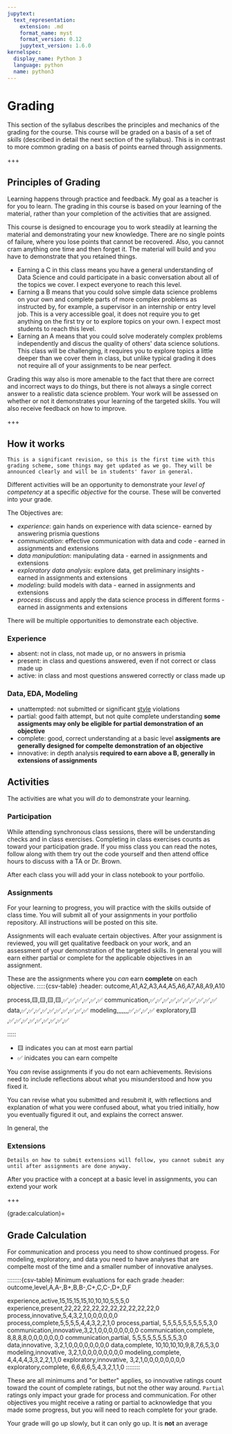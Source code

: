 ```yaml
---
jupytext:
  text_representation:
    extension: .md
    format_name: myst
    format_version: 0.12
    jupytext_version: 1.6.0
kernelspec:
  display_name: Python 3
  language: python
  name: python3
---
```


# Grading

This section of the syllabus describes the principles and mechanics of the grading for the course.
This course will be graded on a basis of a set of *skills* (described in detail the next section of the syllabus). This is in contrast to more common grading on a basis of points earned through assignments.

+++

## Principles of Grading

Learning happens through practice and feedback. My goal as a teacher is for you to learn. The grading in this course is based on your learning of the material, rather than your completion of the activities that are assigned.


This course is designed to encourage you to work steadily at learning the material and demonstrating your new knowledge. There are no single points of failure, where you lose points that cannot be recovered. Also, you cannot cram anything one time and then forget it. The material will build and you have to demonstrate that you retained things.

- Earning a C in this class means you have a general understanding of Data Science and could participate in a basic conversation about all of the topics we cover. I expect everyone to reach this level.
- Earning a B means that you could solve simple data science problems on your own and complete parts of more complex problems as instructed by, for example, a supervisor in an internship or entry level job. This is a very accessible goal, it does not require you to get anything on the first try or to explore topics on your own. I expect most students to reach this level.
- Earning an A means that you could solve moderately complex problems independently and discus the quality of others' data science solutions. This class will be challenging, it requires you to explore topics a little deeper than we cover them in class, but unlike typical grading it does not require all of your assignments to be near perfect.
<!-- Earning an A  -->



Grading this way also is more amenable to the fact that there are correct and incorrect ways to do things, but there is not always a single correct answer to a realistic data science problem. Your work will be assessed on whether or not it demonstrates your learning of the targeted skills. You will also receive feedback on how to improve.

+++

## How it works

```{warning}
This is a significant revision, so this is the first time with this grading scheme, some things may get updated as we go. They will be announced clearly and will be in students' favor in general.  
```

Different activities will be an opportunity to demonstrate your *level of competency* at a specific *objective* for the course. These will be converted into your grade. 


The Objectives are:
- *experience*: gain hands on experience with data science- earned by answering prismia questions
- *communication*: effective communication with data and code - earned in assignments and extensions
- *data manipulation*: manipulating data - earned in assignments and extensions
- *exploratory data analysis*: explore data, get preliminary insights - earned in assignments and extensions
- *modeling*: build models with data - earned in assignments and extensions
- *process*: discuss and apply the data science process in different forms  - earned in assignments and extensions


There will be multiple opportunities to demonstrate each objective. 



### Experience 

- absent: not in class, not made up, or no answers in prismia
- present: in class and questions answered, even if not correct or class made up
- active: in class and most questions answered correctly or class made up

### Data, EDA, Modeling

- unattempted: not submitted or significant [style](#style:hard) violations
- partial: good faith attempt, but not quite complete understanding **some assigments may only be eligible for partial demonstration of an objective**
- complete: good, correct understanding at a basic level **assigments are generally designed for compelte demonstration of an objective**
- innovative: in depth analysis **required to earn above a B, generally in extensions of assignments**


## Activities

The activities are what you will *do* to demonstrate your learning. 

### Participation

While attending synchronous class sessions, there will be understanding checks and in class exercises.
Completing in class exercises counts as toward your participation grade. If you miss class you can read the notes, follow along with them try out the code yourself and then attend office hours to discuss with a TA or Dr. Brown. 

After each class you will add your in class notebook to your portfolio. 

### Assignments

For your learning to progress, you will practice with the skills outside of class time. You will submit all of your assignments in your portfolio repository.  All instructions will be posted on this site. 



Assignments will each evaluate certain objectives. After your assignment is reviewed, you will get qualitative feedback on your work, and an assessment of your demonstration of the targeted skills. In general you will earn either partial or complete for the applicable objectives in an assignment.  

These are the assignments where you *can* earn **complete** on each objective. 
:::::{csv-table}
:header: outcome,A1,A2,A3,A4,A5,A6,A7,A8,A9,A10

process,🟨,🟨,🟨,🟨,✅,✅,✅,✅,✅,✅
communication,✅,✅,✅,✅,✅,✅,✅,✅,✅,✅
data,✅,✅,✅,✅,✅,✅,✅,✅,✅,✅
modeling,,,,,,,✅,✅,✅,✅
exploratory,🟨 ,✅,✅,✅,✅,✅,✅,✅,✅,✅

:::::

- 🟨 indicates you can at most earn partial
- ✅ inidcates you can earn compelte

You *can* revise assignments if you do not earn achievements. Revisions need to include reflections about what you misunderstood and how you fixed it. 

You can revise what you submitted and resubmit it, with reflections and explanation of what you were confused about, what you tried initially, how you eventually figured it out, and explains the correct answer. 

In general, the 

### Extensions

```{warning}
Details on how to submit extensions will follow, you cannot submit any until after assignments are done anyway. 
```

After you practice with a concept at a basic level in assignments, you can extend your work 

+++

(grade:calculation)=
## Grade Calculation


For communication and process you need to show continued progess. For modeling, exploratory, and data you need to have analyses that are compelte most of the time and a smaller number of innovative analyses.  

::::::::{csv-table} Minimum evaluations for each grade
:header: outcome,level,A,A-,B+,B,B-,C+,C,C-,D+,D,F

experience,active,15,15,15,15,10,10,10,5,5,5,0
experience,present,22,22,22,22,22,22,22,22,22,22,0
process,innovative,5,4,3,2,1,0,0,0,0,0,0
process,complete,5,5,5,5,4,4,3,2,2,1,0
process,partial,         5,5,5,5,5,5,5,5,5,3,0
communication,innovative,3,2,1,0,0,0,0,0,0,0,0
communication,complete,  8,8,8,8,0,0,0,0,0,0,0
communication,partial,  5,5,5,5,5,5,5,5,5,3,0
data,innovative,         3,2,1,0,0,0,0,0,0,0,0
data,complete,       10,10,10,10,9,8,7,6,5,3,0
modeling,innovative,     3,2,1,0,0,0,0,0,0,0,0
modeling,complete,       4,4,4,4,3,3,2,2,1,1,0
exploratory,innovative,  3,2,1,0,0,0,0,0,0,0,0
exploratory,complete,    6,6,6,6,5,4,3,2,1,1,0
::::::::

These are all minimums and "or better" applies, so innovative ratings count toward the count of complete ratings, but not the other way around.  `Partial` ratings only impact your grade for process and communication. For other objectives you might receive a rating or partial to acknowledge that you made some progress, but you will need to reach complete for your grade.  

Your grade will go up slowly, but it can only go up.  It is **not** an average



